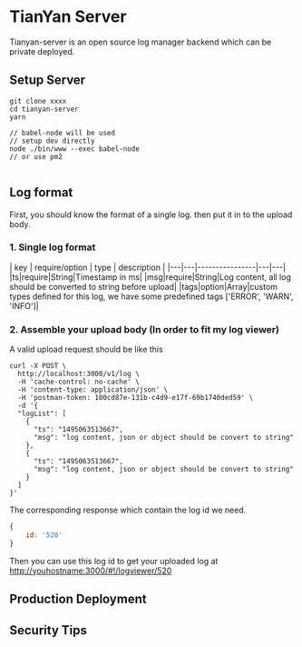 # TianYan Server 
Tianyan-server is an open source log manager backend which can be private deployed.

## Setup Server
```
git clone xxxx
cd tianyan-server 
yarn 

// babel-node will be used
// setup dev directly
node ./bin/www --exec babel-node
// or use pm2 


```

## Log format
First, you should know the format of a single log. then put it in to the upload body.

### 1. Single log format

| key | require/option | type | description |
|---|---|----------------|---|---|
|ts|require|String|Timestamp in ms|
|msg|require|String|Log content, all log should be converted to string before upload|
|tags|option|Array|custom types defined for this log, we have some predefined tags ['ERROR', 'WARN', 'INFO']|

### 2. Assemble your upload body (In order to fit my log viewer)

A valid upload request should be like this

``` shell
curl -X POST \
  http://localhost:3000/v1/log \
  -H 'cache-control: no-cache' \
  -H 'content-type: application/json' \
  -H 'postman-token: 100cd87e-131b-c4d9-e17f-69b1740ded59' \
  -d '{
  "logList": [
  	{
  	  "ts": "1495063513667",
      "msg": "log content, json or object should be convert to string"
  	}, 
  	{
  	  "ts": "1495063513667",
      "msg": "log content, json or object should be convert to string"
  	}
  ]
}'
```
The corresponding response which contain the log id we need.

``` js
{
	id: '520'
}
```

Then you can use this log id to get your uploaded log at [http://youhostname:3000/#!/logviewer/520](http://youhostname:3000/#!/logviewer/520)


## Production Deployment


## Security Tips
